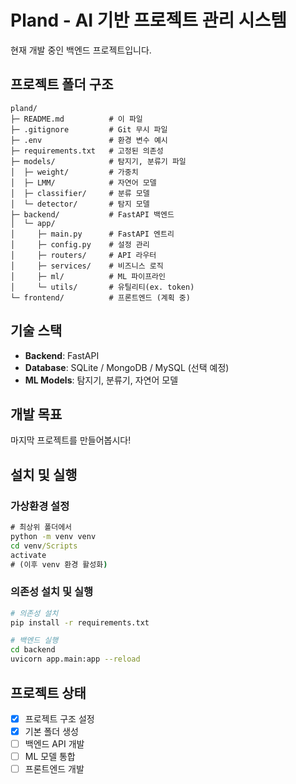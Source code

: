# Pland - AI 기반 프로젝트 관리 시스템

현재 개발 중인 백엔드 프로젝트입니다.

## 프로젝트 폴더 구조

```
pland/
├─ README.md          # 이 파일
├─ .gitignore         # Git 무시 파일
├─ .env               # 환경 변수 예시
├─ requirements.txt   # 고정된 의존성
├─ models/            # 탐지기, 분류기 파일
│  ├─ weight/         # 가중치
│  ├─ LMM/            # 자연어 모델
│  ├─ classifier/     # 분류 모델
│  └─ detector/       # 탐지 모델
├─ backend/           # FastAPI 백엔드
│  └─ app/
│     ├─ main.py      # FastAPI 엔트리
│     ├─ config.py    # 설정 관리
│     ├─ routers/     # API 라우터
│     ├─ services/    # 비즈니스 로직
│     ├─ ml/          # ML 파이프라인
│     └─ utils/       # 유틸리티(ex. token)
└─ frontend/          # 프론트엔드 (계획 중)
```

## 기술 스택

- **Backend**: FastAPI
- **Database**: SQLite / MongoDB / MySQL (선택 예정)
- **ML Models**: 탐지기, 분류기, 자연어 모델

## 개발 목표

마지막 프로젝트를 만들어봅시다!

## 설치 및 실행

### 가상환경 설정

```cmd
# 최상위 폴더에서
python -m venv venv
cd venv/Scripts
activate
# (이후 venv 환경 활성화)
```

### 의존성 설치 및 실행

```bash
# 의존성 설치
pip install -r requirements.txt

# 백엔드 실행
cd backend
uvicorn app.main:app --reload
```

## 프로젝트 상태

- [x] 프로젝트 구조 설정
- [x] 기본 폴더 생성
- [ ] 백엔드 API 개발
- [ ] ML 모델 통합
- [ ] 프론트엔드 개발
